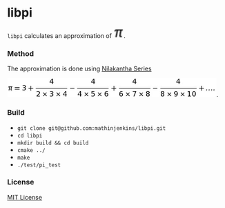 # libpi
`libpi` calculates an approximation of ![](doc/pi-.png).

### Method
The approximation is done using [Nilakantha Series](https://en.wikipedia.org/wiki/Pi)

![](doc/nilakantha.png).

### Build
* `git clone git@github.com:mathinjenkins/libpi.git`
* `cd libpi`
* `mkdir build && cd build`
* `cmake ../`
* `make`
* `./test/pi_test`

### License
[MIT License](https://github.com/mathinjenkins/libpi/blob/master/LICENSE)
